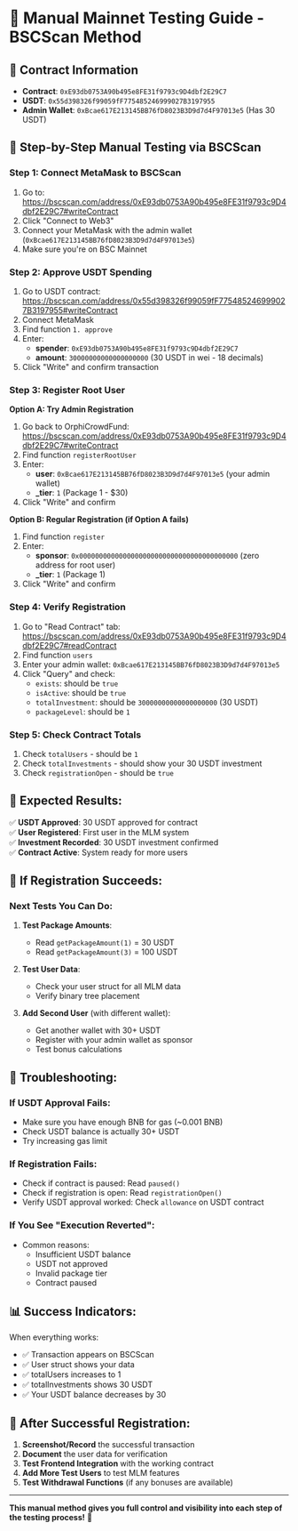 # 🎯 Manual Mainnet Testing Guide - BSCScan Method

## 📍 Contract Information
- **Contract**: `0xE93db0753A90b495e8FE31f9793c9D4dbf2E29C7`
- **USDT**: `0x55d398326f99059fF775485246999027B3197955`
- **Admin Wallet**: `0xBcae617E213145BB76fD8023B3D9d7d4F97013e5` (Has 30 USDT)

## 🔧 Step-by-Step Manual Testing via BSCScan

### **Step 1: Connect MetaMask to BSCScan**

1. Go to: https://bscscan.com/address/0xE93db0753A90b495e8FE31f9793c9D4dbf2E29C7#writeContract
2. Click "Connect to Web3" 
3. Connect your MetaMask with the admin wallet (`0xBcae617E213145BB76fD8023B3D9d7d4F97013e5`)
4. Make sure you're on BSC Mainnet

### **Step 2: Approve USDT Spending**

1. Go to USDT contract: https://bscscan.com/address/0x55d398326f99059fF775485246999027B3197955#writeContract
2. Connect MetaMask
3. Find function `1. approve`
4. Enter:
   - **spender**: `0xE93db0753A90b495e8FE31f9793c9D4dbf2E29C7`
   - **amount**: `30000000000000000000` (30 USDT in wei - 18 decimals)
5. Click "Write" and confirm transaction

### **Step 3: Register Root User**

**Option A: Try Admin Registration**
1. Go back to OrphiCrowdFund: https://bscscan.com/address/0xE93db0753A90b495e8FE31f9793c9D4dbf2E29C7#writeContract
2. Find function `registerRootUser`
3. Enter:
   - **user**: `0xBcae617E213145BB76fD8023B3D9d7d4F97013e5` (your admin wallet)
   - **_tier**: `1` (Package 1 - $30)
4. Click "Write" and confirm

**Option B: Regular Registration (if Option A fails)**
1. Find function `register`
2. Enter:
   - **sponsor**: `0x0000000000000000000000000000000000000000` (zero address for root user)
   - **_tier**: `1` (Package 1)
3. Click "Write" and confirm

### **Step 4: Verify Registration**

1. Go to "Read Contract" tab: https://bscscan.com/address/0xE93db0753A90b495e8FE31f9793c9D4dbf2E29C7#readContract
2. Find function `users`
3. Enter your admin wallet: `0xBcae617E213145BB76fD8023B3D9d7d4F97013e5`
4. Click "Query" and check:
   - `exists`: should be `true`
   - `isActive`: should be `true`
   - `totalInvestment`: should be `30000000000000000000` (30 USDT)
   - `packageLevel`: should be `1`

### **Step 5: Check Contract Totals**

1. Check `totalUsers` - should be `1`
2. Check `totalInvestments` - should show your 30 USDT investment
3. Check `registrationOpen` - should be `true`

## 🎉 **Expected Results:**

✅ **USDT Approved**: 30 USDT approved for contract  
✅ **User Registered**: First user in the MLM system  
✅ **Investment Recorded**: 30 USDT investment confirmed  
✅ **Contract Active**: System ready for more users  

## 🔧 **If Registration Succeeds:**

### **Next Tests You Can Do:**

1. **Test Package Amounts**:
   - Read `getPackageAmount(1)` = 30 USDT
   - Read `getPackageAmount(3)` = 100 USDT

2. **Test User Data**:
   - Check your user struct for all MLM data
   - Verify binary tree placement

3. **Add Second User** (with different wallet):
   - Get another wallet with 30+ USDT
   - Register with your admin wallet as sponsor
   - Test bonus calculations

## 🚨 **Troubleshooting:**

### **If USDT Approval Fails:**
- Make sure you have enough BNB for gas (~0.001 BNB)
- Check USDT balance is actually 30+ USDT
- Try increasing gas limit

### **If Registration Fails:**
- Check if contract is paused: Read `paused()` 
- Check if registration is open: Read `registrationOpen()`
- Verify USDT approval worked: Check `allowance` on USDT contract

### **If You See "Execution Reverted":**
- Common reasons:
  - Insufficient USDT balance
  - USDT not approved
  - Invalid package tier
  - Contract paused

## 📊 **Success Indicators:**

When everything works:
- ✅ Transaction appears on BSCScan
- ✅ User struct shows your data
- ✅ totalUsers increases to 1
- ✅ totalInvestments shows 30 USDT
- ✅ Your USDT balance decreases by 30

## 🎯 **After Successful Registration:**

1. **Screenshot/Record** the successful transaction
2. **Document** the user data for verification
3. **Test Frontend Integration** with the working contract
4. **Add More Test Users** to test MLM features
5. **Test Withdrawal Functions** (if any bonuses are available)

---

**This manual method gives you full control and visibility into each step of the testing process!** 🚀
